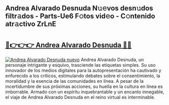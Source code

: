 ## Andrea Alvarado Desnuda N𝚞𝚎vos desn𝚞dos filtr𝚊dos - Parts-Ue6 F𝚘tos vid𝚎o - C𝚘ntenido atr𝚊ctivo ZrLnE

# <h2><a href="http://mb2e8yc.tromn.icu/?c=Andrea+Alvarado+Desnuda">🔗👉👉👉 Andrea Alvarado Desnuda 🔗🔗</a></h2>

[![Andrea Alvarado Desnuda nuevo](https://i.imgur.com/pEAQMta.gif)](http://mb2e8yc.tromn.icu/?c=Andrea+Alvarado+Desnuda)
Andrea Alvarado Desnuda, un personaje intrigante y esquivo, trasciende las etiquetas simples. Su uso innovador de los medios digitales para la autopresentación ha cautivado y enfurecido a los críticos, estimulando debates sobre el consentimiento, la moralidad y la esencia de las comunidades en línea. A pesar de la incertidumbre de sus próximas acciones, su huella en la cultura en línea es imborrable. Armado con un espíritu inquebrantable y un encanto innegable, el viaje de Andrea Alvarado Desnuda en el reino virtual es interminable.
